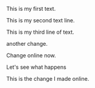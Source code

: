 This is my first text.

This is my second text line.

This is my third line of text.

another change.

Change online now.

Let's see what happens

This is the change I made online.
